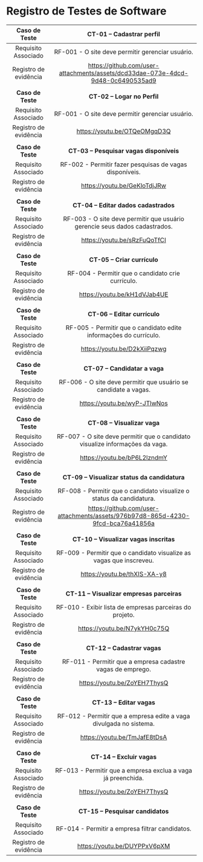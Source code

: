 # Registro de Testes de Software

| **Caso de Teste** 	| **CT-01 – Cadastrar perfil** 	|
|:---:	|:---:	|
|	Requisito Associado 	| RF-001 - O site deve permitir gerenciar usuário. |
|Registro de evidência | https://github.com/user-attachments/assets/dcd33dae-073e-4dcd-9d48-0c6490535ad9 |
|   |   |
| **Caso de Teste** 	| **CT-02 – Logar no Perfil** 	|
|	Requisito Associado 	| RF-001 - O site deve permitir gerenciar usuário. |
|Registro de evidência | https://youtu.be/OTQeOMgqD3Q |
|   |   |
| **Caso de Teste** 	| **CT-03 – Pesquisar vagas disponíveis** 	|
|	Requisito Associado 	| RF-002 -  Permitir fazer pesquisas de vagas disponíveis. |
|Registro de evidência | https://youtu.be/GeKloTdjJRw |
|   |   |
| **Caso de Teste** 	| **CT-04 – Editar dados cadastrados** 	|
|	Requisito Associado 	| RF-003 - O site deve permitir que usuário gerencie seus dados cadastrados. |
|Registro de evidência | https://youtu.be/sRzFuQoTfCI |
|   |   |
| **Caso de Teste** 	| **CT-05 – Criar currículo** 	|
|	Requisito Associado 	| RF-004 - Permitir que o candidato crie currículo. |
|Registro de evidência | https://youtu.be/kH1dVJab4UE |
|   |   |
| **Caso de Teste** 	| **CT-06 – Editar currículo** 	|
|	Requisito Associado 	| RF-005 - Permitir que o candidato edite informações do currículo. |
|Registro de evidência | https://youtu.be/D2kXiiPqzwg |
|   |   |
| **Caso de Teste** 	| **CT-07 – Candidatar a vaga** 	|
|	Requisito Associado 	| RF-006 - O site deve permitir que usuário se candidate a vagas. |
|Registro de evidência | https://youtu.be/wyP-JTlwNos |
|   |   |
| **Caso de Teste** 	| **CT-08 – Visualizar vaga** 	|
|	Requisito Associado 	| RF-007 - O site deve permitir que o candidato visualize informações da vaga. |
|Registro de evidência | https://youtu.be/bP6L2lzndmY |
|   |   |
| **Caso de Teste** 	| **CT-09 – Visualizar status da candidatura** 	|
|	Requisito Associado 	| RF-008 - Permitir que o candidato visualize o status da candidatura. |
|Registro de evidência | https://github.com/user-attachments/assets/976b97d8-865d-4230-9fcd-bca76a41856a |
|   |   |
| **Caso de Teste** 	| **CT-10 – Visualizar vagas inscritas** 	|
|	Requisito Associado 	| RF-009 - Permitir que o candidato visualize as vagas que inscreveu. |
|Registro de evidência | https://youtu.be/thXIS-XA-y8 |
|   |   |
| **Caso de Teste** 	| **CT-11 – Visualizar empresas parceiras** 	|
|	Requisito Associado 	| RF-010 - Exibir lista de empresas parceiras do projeto. |
|Registro de evidência | https://youtu.be/N7ykYH0c75Q |
|   |   |
| **Caso de Teste** 	| **CT-12 – Cadastrar vagas** 	|
|	Requisito Associado 	| RF-011 - Permitir que a empresa cadastre vagas de emprego. |
|Registro de evidência | https://youtu.be/ZoYEH7ThysQ |
|   |   |
| **Caso de Teste** 	| **CT-13 – Editar vagas** 	|
|	Requisito Associado 	| RF-012 - Permitir que a empresa edite a vaga divulgada no sistema. |
|Registro de evidência | https://youtu.be/TmJafE8tDsA |
|   |   |
| **Caso de Teste** 	| **CT-14 – Excluir vagas** 	|
|	Requisito Associado 	| RF-013 - Permitir que a empresa exclua a vaga já preenchida. |
|Registro de evidência |  https://youtu.be/ZoYEH7ThysQ |
|   |   |
| **Caso de Teste** 	| **CT-15 – Pesquisar candidatos** 	|
|	Requisito Associado 	| RF-014 - Permitir a empresa filtrar candidatos. |
|Registro de evidência | https://youtu.be/DUYPPxV6pXM |

